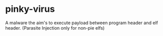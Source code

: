 # pinky-virus
A malware the aim's to execute payload between program header and elf header. (Parasite Injection only for non-pie elfs)
